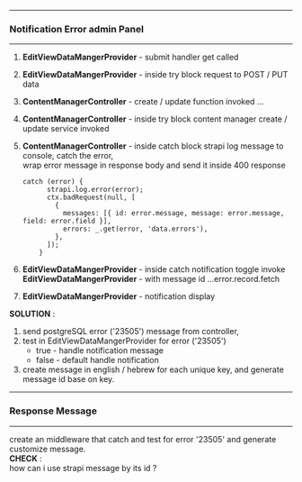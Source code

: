 <hr/>

### Notification Error admin Panel

<hr/>

1. **EditViewDataMangerProvider** - submit handler get called
2. **EditViewDataMangerProvider** - inside try block request to POST / PUT data
3. **ContentManagerController** - create / update function invoked ...
4. **ContentManagerController** - inside try block content manager create / update service invoked
5. **ContentManagerController** - inside catch block strapi log message to console, catch the error,  
   wrap error message in response body and send it inside 400 response

   ```
   catch (error) {
         strapi.log.error(error);
         ctx.badRequest(null, [
           {
             messages: [{ id: error.message, message: error.message, field: error.field }],
             errors: _.get(error, 'data.errors'),
           },
         ]);
       }
   ```

6. **EditViewDataMangerProvider** - inside catch notification toggle invoke  
   **EditViewDataMangerProvider** - with message id ...error.record.fetch
7. **EditViewDataMangerProvider** - notification display

**SOLUTION** :

1. send postgreSQL error ('23505') message from controller,
2. test in EditViewDataMangerProvider for error ('23505')
   - true - handle notification message
   - false - default handle notification
3. create message in english / hebrew for each unique key, and generate message id base on key.

<hr/>

### Response Message

<hr/>

create an middleware that catch and test for error '23505' and generate customize message.  
**CHECK** :  
how can i use strapi message by its id ?

